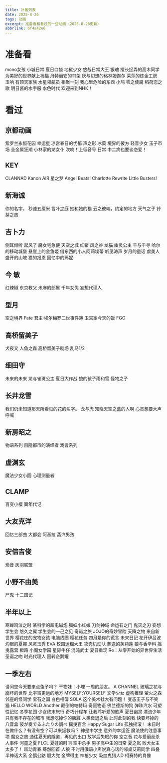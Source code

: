 ```yaml
---
title: 补番列表
date: 2025-8-26
tags: 动画
excerpt: 准备看和看过的一些动画（2025-8-26更新）
abbrlink: bf4a42e6
---
```

# 准备看
mono女孩
小城日常
夏日口袋
地狱少女
悠哉日常大王
银魂
擅长捉弄的高木同学
为美好的世界献上祝福
丹特丽安的书架
灰与幻想的格林姆迦尔
莱莎的炼金工房
玉响
有顶天家族
水星领航员
相聚一刻
我心里危险的东西
小鸠
零之使魔
稻荷恋之歌
明日酱的水手服
水色时代
欢迎来到NHK！

# 看过

## 京都动画
紫罗兰永恒花园
幸运星
凉宫春日的忧郁
声之形
冰菓
境界的彼方
轻音少女
玉子市场
全金属狂潮
小林家的龙女仆
吹响！上低音号
日常
中二病也要谈恋爱！

## KEY
CLANNAD
Kanon
AIR
星之梦
Angel Beats!
Charlotte
Rewrite
Little Busters!

## 新海诚
你的名字。
秒速五厘米
言叶之庭
她和她的猫
云之彼端，约定的地方
天气之子
铃芽之旅

## 吉卜力
侧耳倾听
起风了
魔女宅急便
天空之城
红猪
风之谷
龙猫
幽灵公主
千与千寻
哈尔的移动城堡
悬崖上的金鱼姬
借东西的小人阿莉埃蒂
听见涛声
岁月的童话
虞美人盛开的山坡
猫的报恩
回忆中的玛妮

## 今 敏
红辣椒
东京教父
未麻的部屋
千年女优
妄想代理人

## 型月
空之境界
Fate
君主·埃尔梅罗二世事件簿
卫宫家今天的饭
FGO

## 高桥留美子
犬夜叉
人鱼之森
高桥留美子剧场
乱马1/2

## 细田守
未来的未来
龙与雀斑公主
夏日大作战
狼的孩子雨和雪
怪物之子

## 长井龙雪
我们仍未知道那天所看见的花的名字。
龙与虎
知晓天空之蓝的人啊
心灵想要大声呼喊

## 新房昭之
物语系列
目隐都市的演绎者
戏言系列

## 虚渊玄
魔法少女小圆
心理测量者

## CLAMP
百变小樱
翼年代记

## 大友克洋
回忆三部曲
大都会
阿基拉
蒸汽男孩

## 安倍吉俊
玲音
灰羽联盟

## 小野不由美
尸鬼
十二国记

## 半年以上
寒蝉鸣泣之时
某科学的超电磁炮
狐妖小红娘
刀剑神域
命运石之门
鬼灭之刃
妄想学生会
悠久之翼
学生会的一己之见
奇诺之旅
JOJO的奇妙冒险
天降之物
来自新世界
樱花庄的宠物女孩
电脑线圈
樱花任务
四月是你的谎言
未来日记
花开伊吕波
灼眼的夏娜
风灵玉秀
EVA
校园迷糊大王
攻壳机动队
葬送的芙莉莲
狼与香辛料
摇曳露营
橙路
小魔女学园
星际牛仔
混沌武士
夏日重现
Re：从零开始的异世界生活
圣诞之吻
时光代理人
回转企鹅罐

## 一季左右
请问您今天要来点兔子吗？
干物妹！小埋
一周的朋友。
A CHANNEL
玻璃之花与崩坏的世界
比宇宙更远的地方
MYSELF;YOURSELF
文学少女
虚构推理
萤火之森
邻座的怪同学
宝石之国
白色相簿
SOLA
这个美术社大有问题！
变态王子与不笑猫
HELLO WORLD
Another
颠倒的帕特玛
奇蛋物语
佛兰德斯的狗
弹珠汽水
可塑性记忆
冬季花园
少女终末旅行
奇巧计程车
让我聆听爱的歌声
夏日幽灵
漂流少年
只有我不存在的城市
我想吃掉你的胰脏
人类衰退之后
此时此刻的我
快要坏掉的八音盒
彼が奏でるふたりの調べ
摇曳百合
Happy Sugar Life
孤独摇滚！
末日时在做什么？有没有空？可以来拯救吗？
神是中学生
意外的幸运签
魔法使的注意事项
魔女之旅
通往夏天的隧道，再见的出口
放学后失眠的你
空之音
花与爱丽丝杀人事件
河童之夏
FLCL
夏娃的时间
空中杀手
男子高中生的日常
夏之岚
败犬女主太多了！
跃动青春
蓦然回首
人狼
不时用俄语小声说真心话的邻桌艾莉同学
四叠半神话大系
企鹅公路
胆大党
金牌得主
神枪少女
吸血鬼猎人D
柯赛特的肖像